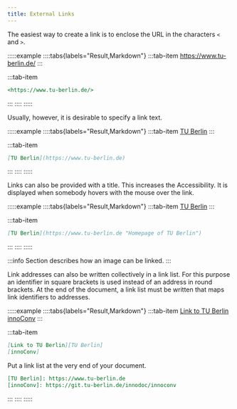 ```yaml
---
title: External Links
---
```


The easiest way to create a link is to enclose the URL in the characters `<` and
`>`.

:::::example
::::tabs{labels="Result,Markdown"}
:::tab-item
<https://www.tu-berlin.de/>
:::

:::tab-item
```markdown
<https://www.tu-berlin.de/>
```
:::
::::
:::::

Usually, however, it is desirable to specify a link text.

:::::example
::::tabs{labels="Result,Markdown"}
:::tab-item
[TU Berlin](https://www.tu-berlin.de)
:::

:::tab-item
```markdown
[TU Berlin](https://www.tu-berlin.de)
```
:::
::::
:::::

Links can also be provided with a title. This increases the Accessibility.
It is displayed when somebody hovers with the mouse over the link.

:::::example
::::tabs{labels="Result,Markdown"}
:::tab-item
[TU Berlin](https://www.tu-berlin.de "Homepage of TU Berlin")
:::

:::tab-item
```markdown
[TU Berlin](https://www.tu-berlin.de "Homepage of TU Berlin")
```
:::
::::
:::::

:::info
Section [](/section/02-elements/04-media#images-as-link) describes
how an image can be linked.
:::

Link addresses can also be written collectively in a link list. For this
purpose an identifier in square brackets is used instead of an address in round
brackets. At the end of the document, a link list must be written that maps
link identifiers to addresses.

:::::example
::::tabs{labels="Result,Markdown"}
:::tab-item
[Link to TU Berlin][TU Berlin]  
[innoConv]
:::

:::tab-item
```markdown
[Link to TU Berlin][TU Berlin]  
[innoConv]
```

Put a link list at the very end of your document.

```markdown
[TU Berlin]: https://www.tu-berlin.de
[innoConv]: https://git.tu-berlin.de/innodoc/innoconv
```
:::
::::
:::::

[TU Berlin]: https://www.tu-berlin.de
[innoConv]: https://git.tu-berlin.de/innodoc/innoconv
